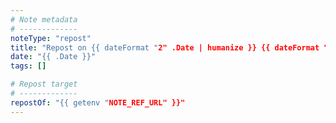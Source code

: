 ```yaml
---
# Note metadata
# -------------
noteType: "repost"
title: "Repost on {{ dateFormat "2" .Date | humanize }} {{ dateFormat "January" .Date }} {{ dateFormat "2006 @ 15:04" .Date }}"
date: "{{ .Date }}"
tags: []

# Repost target
# -------------
repostOf: "{{ getenv "NOTE_REF_URL" }}"
---
```


